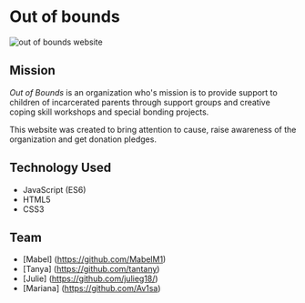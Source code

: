 # Out of bounds

![out of bounds website](https://i.imgur.com/mcqGs4M.png)

## Mission
*Out of Bounds* is an organization who's mission is to provide support to children of incarcerated parents through support groups and creative coping skill workshops and special bonding projects.

This website was created to bring attention to cause, raise awareness of the organization and get donation pledges.

## Technology Used
* JavaScript (ES6)
* HTML5
* CSS3

## Team

* [Mabel] (https://github.com/MabelM1)
* [Tanya] (https://github.com/tantany)
* [Julie] (https://github.com/julieg18/)
* [Mariana] (https://github.com/Av1sa)
